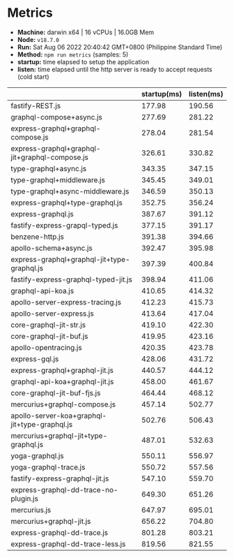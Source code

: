 
# Metrics
* __Machine:__ darwin x64 | 16 vCPUs | 16.0GB Mem
* __Node:__ `v18.7.0`
* __Run:__ Sat Aug 06 2022 20:40:42 GMT+0800 (Philippine Standard Time)
* __Method:__ `npm run metrics` (samples: 5)
* __startup:__ time elapsed to setup the application
* __listen:__ time elapsed until the http server is ready to accept requests (cold start)

|                                                | startup(ms) | listen(ms) |
| -                                              | -           | -          |
| fastify-REST.js                                | 177.98      | 190.56     |
| graphql-compose+async.js                       | 277.69      | 281.22     |
| express-graphql+graphql-compose.js             | 278.04      | 281.54     |
| express-graphql+graphql-jit+graphql-compose.js | 326.61      | 330.82     |
| type-graphql+async.js                          | 343.35      | 347.15     |
| type-graphql+middleware.js                     | 345.45      | 349.01     |
| type-graphql+async-middleware.js               | 346.59      | 350.13     |
| express-graphql+type-graphql.js                | 352.75      | 356.24     |
| express-graphql.js                             | 387.67      | 391.12     |
| fastify-express-grapql-typed.js                | 377.15      | 391.17     |
| benzene-http.js                                | 391.38      | 394.66     |
| apollo-schema+async.js                         | 392.47      | 395.98     |
| express-graphql+graphql-jit+type-graphql.js    | 397.39      | 400.84     |
| fastify-express-graphql-typed-jit.js           | 398.94      | 411.06     |
| graphql-api-koa.js                             | 410.65      | 414.32     |
| apollo-server-express-tracing.js               | 412.23      | 415.73     |
| apollo-server-express.js                       | 413.64      | 417.04     |
| core-graphql-jit-str.js                        | 419.10      | 422.30     |
| core-graphql-jit-buf.js                        | 419.95      | 423.16     |
| apollo-opentracing.js                          | 420.35      | 423.78     |
| express-gql.js                                 | 428.06      | 431.72     |
| express-graphql+graphql-jit.js                 | 440.57      | 444.12     |
| graphql-api-koa+graphql-jit.js                 | 458.00      | 461.67     |
| core-graphql-jit-buf-fjs.js                    | 464.44      | 468.12     |
| mercurius+graphql-compose.js                   | 457.14      | 502.77     |
| apollo-server-koa+graphql-jit+type-graphql.js  | 502.76      | 506.43     |
| mercurius+graphql-jit+type-graphql.js          | 487.01      | 532.63     |
| yoga-graphql.js                                | 550.11      | 556.97     |
| yoga-graphql-trace.js                          | 550.72      | 557.56     |
| fastify-express-graphql-jit.js                 | 547.10      | 559.70     |
| express-graphql-dd-trace-no-plugin.js          | 649.30      | 651.26     |
| mercurius.js                                   | 647.97      | 695.01     |
| mercurius+graphql-jit.js                       | 656.22      | 704.80     |
| express-graphql-dd-trace.js                    | 801.28      | 803.21     |
| express-graphql-dd-trace-less.js               | 819.56      | 821.55     |
